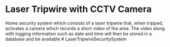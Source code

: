 # Laser Tripwire with CCTV Camera

Home security system which consists of a laser tripwire that, when tripped, activates a camera which records a short video of the area. The video along with logging information such as date and time will then be stored in a database and be available # LaserTripwireSecuritySystem
